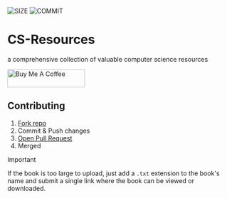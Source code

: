 ![SIZE](https://img.shields.io/github/repo-size/ibnaleem/cs-resources) ![COMMIT](https://img.shields.io/github/last-commit/ibnaleem/cs-resources
) 
# CS-Resources
a comprehensive collection of valuable computer science resources

<a href="https://www.buymeacoffee.com/ibnaleem" target="_blank"><img src="https://cdn.buymeacoffee.com/buttons/default-orange.png" alt="Buy Me A Coffee" height="41" width="174"></a>

## Contributing
1. [Fork repo](https://github.com/ibnaleem/CS-Resources/fork)
2. Commit & Push changes
3. [Open Pull Request](https://github.com/ibnaleem/CS-Resources/pulls)
4. Merged


> [!IMPORTANT]
> If the book is too large to upload, just add a `.txt` extension to the book's name and submit a single link where the book can be viewed or downloaded.
